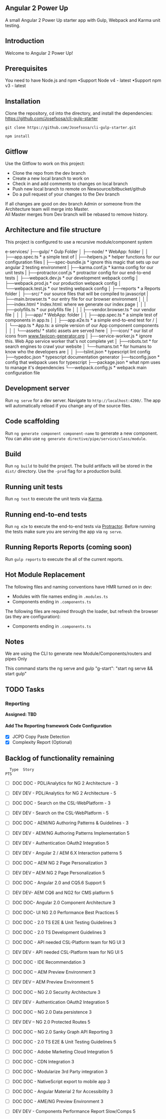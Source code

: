 ## Angular 2 Power Up

A small Angular 2 Power Up starter app with Gulp, Webpack and Karma unit testing.

## Introduction

Welcome to Angular 2 Power Up!

## Prerequisites

You need to have Node.js and npm
•Support Node v4 - latest
•Support npm v3 - latest

## Installation

Clone the repository, cd into the directory, and install the dependencies:
https://github.com/Josefsosa/cli-gulp-starter

```
git clone https://github.com/Josefsosa/cli-gulp-starter.git
```

```
npm install
```

## Gitflow

Use the Gitflow to work on this project:
- Clone the repo from the dev branch
- Create a new local branch to work on
- Check in and add comments to changes on local branch
- Push new local branch to remote on Newsource/bitbucket/github 
- Do a pull request of your changes to the Dev branch 

If all changes are good on dev branch Admin or someone from the Architecture team will merge into Master.  
All Master merges from Dev branch will be rebased to remove history.

## Architecture and file structure 
This project is configured to use a recursive module/component system 
 
 
e-services/
  ├──gulp/                      * Gulp Folder
  │   ├──node/                  * WebApp: folder
  │   │   ├──app.spec.ts        * a simple test of
  |   ├──helpers.js             * helper functions for our configuration files
  |   ├──spec-bundle.js         * ignore this magic that sets up our angular 2 testing environment
  |   ├──karma.conf.js          * karma config for our unit tests
  |   ├──protractor.conf.js     * protractor config for our end-to-end tests
  │   ├──webpack.dev.js         * our development webpack config
  │   ├──webpack.prod.js        * our production webpack config
  │   └──webpack.test.js        * our testing webpack config
  │   ├──reports                * a Reports folder
  │
  ├──src/                       * our source files that will be compiled to javascript
  |   ├──main.browser.ts        * our entry file for our browser environment
  │   │
  |   ├──index.html             * Index.html: where we generate our index page
  │   │
  |   ├──polyfills.ts           * our polyfills file
  │   │
  |   ├──vendor.browser.ts      * our vendor file
  │   │
  │   ├──app/                   * WebApp: folder
  │   │   ├──app.spec.ts        * a simple test of components in app.ts
  │   │   ├──app.e2e.ts         * a simple end-to-end test for /
  │   │   └──app.ts             * App.ts: a simple version of our App component components
  │   │
  │   └──assets/                * static assets are served here
  │       ├──icon/              * our list of icons from www.favicon-generator.org
  │       ├──service-worker.js  * ignore this. Web App service worker that's not complete yet
  │       ├──robots.txt         * for search engines to crawl your website
  │       └──humans.txt          * for humans to know who the developers are
  │
  │
  ├──tslint.json                * typescript lint config
  ├──typedoc.json               * typescript documentation generator
  ├──tsconfig.json              * config that webpack uses for typescript
  ├──package.json               * what npm uses to manage it's dependencies
  └──webpack.config.js          * webpack main configuration file

 
## Development server
Run `ng serve` for a dev server. Navigate to `http://localhost:4200/`. The app will automatically reload if you change any of the source files.

## Code scaffolding

Run `ng generate component component-name` to generate a new component. You can also use `ng generate directive/pipe/service/class/module`.

## Build

Run `ng build` to build the project. The build artifacts will be stored in the `dist/` directory. Use the `-prod` flag for a production build.

## Running unit tests

Run `ng test` to execute the unit tests via [Karma](https://karma-runner.github.io).

## Running end-to-end tests

Run `ng e2e` to execute the end-to-end tests via [Protractor](http://www.protractortest.org/).
Before running the tests make sure you are serving the app via `ng serve`.

## Running Reports Reports (coming soon) 
Run `gulp reports` to execute the all of the current reports. 

## Hot Module Replacement

The following files and naming conventions have HMR turned on in dev:
 - Modules with file names ending in `.modules.ts`
 - Components ending in `.components.ts`

The following files are required through the loader, but refresh the browser (as they are configuration):
 - Components ending in `.components.ts`

## Notes

We are using the CLI to generate new Module/Components/routers and pipes Only

This command starts the ng serve and gulp 
"g-start": "start ng serve && start gulp"

## TODO Tasks

### Reporting

**Assigned: TBD**

#### Add The Reporting framework Code Configuration
- [x] JCPD Copy Paste Detection
- [x] Complexity Report (Optional)

## Backlog of functionality remaining
  
      Type	Story											                    PTS
- [ ] DOC		DOC - PDL/Analytics for NG 2 Architecture		- 3
- [ ] DEV		DEV - PDL/Analytics for NG 2 Architecture		- 5
- [ ] DOC		DOC - Search on the CSL-WebPlatform				  - 3
- [ ] DEV		DEV - Search on the CSL-WebPlatform				  - 5
- [ ] DOC		DOC - AEM/NG Authoring Patterns & Guidelines	- 3
- [ ] DEV 	DEV - AEM/NG Authoring Patterns Implementation	5
- [ ] DEV		DEV - Authentication OAuth2 Integration			5
- [ ] DEV		DEV - Angular 2 / AEM 6.X Interaction patterns	5
- [ ] DOC		DOC – AEM NG 2 Page Personalization				3
- [ ] DEV		DEV – AEM NG 2 Page Personalization				5
- [ ] DOC		DOC - Angular 2.0 and CQ5.6 Support				5
- [ ] DEV		DEV- AEM CQ6 and NG2 for CMS platform			5
- [ ] DOC		DOC- Angular 2.0 Component Architecture			3
- [ ] DOC		DOC- UI NG 2.0 Performance Best Practices		5
- [ ] DOC		DOC - 2.0 TS E2E & Unit Testing Guidelines		3
- [ ] DOC		DOC - 2.0 TS Development Guidelines				3
- [ ] DOC		DOC - API needed CSL-Platform team for NG UI	3
- [ ] DEV		DEV - API needed CSL-Platform team for NG UI	5
- [ ] DOC		DOC - IDE Recommendation						3
- [ ] DOC		DOC – AEM Preview Environment					3
- [ ] DEV		DEV – AEM Preview Environment					5
- [ ] DOC		DOC – NG 2.0 Security Architecture				3
- [ ] DEV		DEV - Authentication OAuth2 Integration			    5
- [ ] DOC		DOC – NG 2.0 Data persistence					          3
- [ ] DEV		DEV – NG 2.0 Protected Routes					          5
- [ ] DOC		DOC – NG 2.0 Sanky Graph API Reporting			      3
- [ ] DOC		DOC - 2.0 TS E2E & Unit Testing Guidelines		  5
- [ ] DOC		DOC - Adobe Marketing Cloud Integration			    5
- [ ] DOC		DOC - CDN Integration							              3
- [ ] DOC		DOC - Modularize 3rd Party integration 			    3
- [ ] DOC		DOC - NativeScript export to mobile app			    3
- [ ] DOC		DOC - Angular Material 2 for Accessibility		  3
- [ ] DOC		DOC - AME/NG Preview Environment				        3
- [ ] DEV		DEV - Components Performance Report Slow/Comps  5

 


